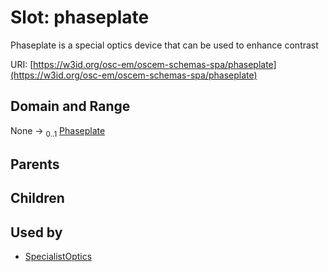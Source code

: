 
# Slot: phaseplate

Phaseplate is a special optics device that can be used to enhance contrast

URI: [https://w3id.org/osc-em/oscem-schemas-spa/phaseplate](https://w3id.org/osc-em/oscem-schemas-spa/phaseplate)


## Domain and Range

None &#8594;  <sub>0..1</sub> [Phaseplate](Phaseplate.md)

## Parents


## Children


## Used by

 * [SpecialistOptics](SpecialistOptics.md)
